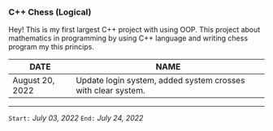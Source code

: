 ### C++ Chess (Logical)
Hey! This is my first largest C++ project with using OOP.
This project about mathematics in programming by using C++ language 
and writing chess program my this princips.


| DATE | NAME |
| --- | --- |
| August 20, 2022 | Update login system, added system crosses with clear system.|

---

`Start:` *July 03, 2022*
`End:` *July 24, 2022*
